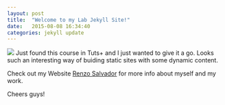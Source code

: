 ```yaml
---
layout: post
title:  "Welcome to my Lab Jekyll Site!"
date:   2015-08-08 16:34:40
categories: jekyll update
---
```

![](https://jekyll.github.io/brand/jekyll-logo-light-solid.png) Just found this course in Tuts+ and I just wanted to give it a go. Looks such an interesting way of buiding static sites with some dynamic content.

Check out my Website [Renzo Salvador][renzo] for more info about myself and my work.

Cheers guys!

[renzo]:      http://www.renzosalvador.com
